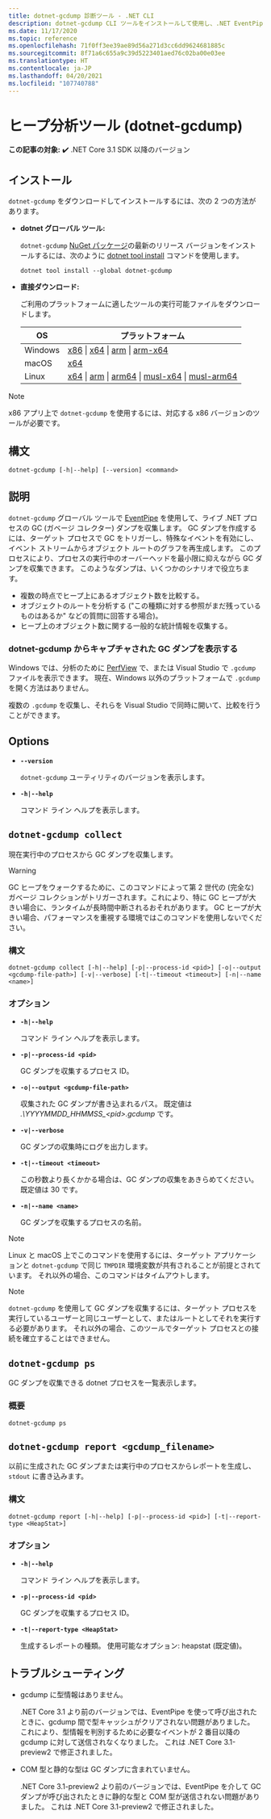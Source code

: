 ```yaml
---
title: dotnet-gcdump 診断ツール - .NET CLI
description: dotnet-gcdump CLI ツールをインストールして使用し、.NET EventPipe を使ってライブ .NET プロセスの GC (ガベージ コレクター) ダンプを収集する方法について学習します。
ms.date: 11/17/2020
ms.topic: reference
ms.openlocfilehash: 71f0ff3ee39ae89d56a271d3cc6dd9624681885c
ms.sourcegitcommit: 8f71a6c655a9c39d5223401aed76c02ba00e03ee
ms.translationtype: HT
ms.contentlocale: ja-JP
ms.lasthandoff: 04/20/2021
ms.locfileid: "107740788"
---
```

# <a name="heap-analysis-tool-dotnet-gcdump"></a>ヒープ分析ツール (dotnet-gcdump)

**この記事の対象:** ✔️ .NET Core 3.1 SDK 以降のバージョン

## <a name="install"></a>インストール

`dotnet-gcdump` をダウンロードしてインストールするには、次の 2 つの方法があります。

- **dotnet グローバル ツール:**

  `dotnet-gcdump` [NuGet パッケージ](https://www.nuget.org/packages/dotnet-gcdump)の最新のリリース バージョンをインストールするには、次のように [dotnet tool install](../tools/dotnet-tool-install.md) コマンドを使用します。

  ```dotnetcli
  dotnet tool install --global dotnet-gcdump
  ```

- **直接ダウンロード:**

  ご利用のプラットフォームに適したツールの実行可能ファイルをダウンロードします。

  | OS  | プラットフォーム |
  | --- | -------- |
  | Windows | [x86](https://aka.ms/dotnet-gcdump/win-x86) \| [x64](https://aka.ms/dotnet-gcdump/win-x64) \| [arm](https://aka.ms/dotnet-gcdump/win-arm) \| [arm-x64](https://aka.ms/dotnet-gcdump/win-arm64) |
  | macOS   | [x64](https://aka.ms/dotnet-gcdump/osx-x64) |
  | Linux   | [x64](https://aka.ms/dotnet-gcdump/linux-x64) \| [arm](https://aka.ms/dotnet-gcdump/linux-arm) \| [arm64](https://aka.ms/dotnet-gcdump/linux-arm64) \| [musl-x64](https://aka.ms/dotnet-gcdump/linux-musl-x64) \| [musl-arm64](https://aka.ms/dotnet-gcdump/linux-musl-arm64) |

> [!NOTE]
> x86 アプリ上で `dotnet-gcdump` を使用するには、対応する x86 バージョンのツールが必要です。

## <a name="synopsis"></a>構文

```console
dotnet-gcdump [-h|--help] [--version] <command>
```

## <a name="description"></a>説明

`dotnet-gcdump` グローバル ツールで [EventPipe](./eventpipe.md) を使用して、ライブ .NET プロセスの GC (ガベージ コレクター) ダンプを収集します。 GC ダンプを作成するには、ターゲット プロセスで GC をトリガーし、特殊なイベントを有効にし、イベント ストリームからオブジェクト ルートのグラフを再生成します。 このプロセスにより、プロセスの実行中のオーバーヘッドを最小限に抑えながら GC ダンプを収集できます。 このようなダンプは、いくつかのシナリオで役立ちます。

- 複数の時点でヒープ上にあるオブジェクト数を比較する。
- オブジェクトのルートを分析する ("この種類に対する参照がまだ残っているものはあるか" などの質問に回答する場合)。
- ヒープ上のオブジェクト数に関する一般的な統計情報を収集する。

### <a name="view-the-gc-dump-captured-from-dotnet-gcdump"></a>dotnet-gcdump からキャプチャされた GC ダンプを表示する

Windows では、分析のために [PerfView](https://github.com/microsoft/perfview) で、または Visual Studio で `.gcdump` ファイルを表示できます。 現在、Windows 以外のプラットフォームで `.gcdump` を開く方法はありません。

複数の `.gcdump` を収集し、それらを Visual Studio で同時に開いて、比較を行うことができます。

## <a name="options"></a>Options

- **`--version`**

  `dotnet-gcdump` ユーティリティのバージョンを表示します。

- **`-h|--help`**

  コマンド ライン ヘルプを表示します。

## `dotnet-gcdump collect`

現在実行中のプロセスから GC ダンプを収集します。

> [!WARNING]
> GC ヒープをウォークするために、このコマンドによって第 2 世代の (完全な) ガベージ コレクションがトリガーされます。これにより、特に GC ヒープが大きい場合に、ランタイムが長時間中断されるおそれがあります。 GC ヒープが大きい場合、パフォーマンスを重視する環境ではこのコマンドを使用しないでください。

### <a name="synopsis"></a>構文

```console
dotnet-gcdump collect [-h|--help] [-p|--process-id <pid>] [-o|--output <gcdump-file-path>] [-v|--verbose] [-t|--timeout <timeout>] [-n|--name <name>]
```

### <a name="options"></a>オプション

- **`-h|--help`**

  コマンド ライン ヘルプを表示します。

- **`-p|--process-id <pid>`**

  GC ダンプを収集するプロセス ID。

- **`-o|--output <gcdump-file-path>`**

  収集された GC ダンプが書き込まれるパス。 既定値は *.\\YYYYMMDD\_HHMMSS\_\<pid>.gcdump* です。

- **`-v|--verbose`**

  GC ダンプの収集時にログを出力します。

- **`-t|--timeout <timeout>`**

  この秒数より長くかかる場合は、GC ダンプの収集をあきらめてください。 既定値は 30 です。

- **`-n|--name <name>`**

  GC ダンプを収集するプロセスの名前。

> [!NOTE]
> Linux と macOS 上でこのコマンドを使用するには、ターゲット アプリケーションと `dotnet-gcdump` で同じ `TMPDIR` 環境変数が共有されることが前提とされています。 それ以外の場合、このコマンドはタイムアウトします。

> [!NOTE]
> `dotnet-gcdump` を使用して GC ダンプを収集するには、ターゲット プロセスを実行しているユーザーと同じユーザーとして、またはルートとしてそれを実行する必要があります。 それ以外の場合、このツールでターゲット プロセスとの接続を確立することはできません。

## `dotnet-gcdump ps`

GC ダンプを収集できる dotnet プロセスを一覧表示します。

### <a name="synopsis"></a>概要

```console
dotnet-gcdump ps
```

## `dotnet-gcdump report <gcdump_filename>`

以前に生成された GC ダンプまたは実行中のプロセスからレポートを生成し、`stdout` に書き込みます。

### <a name="synopsis"></a>構文

```console
dotnet-gcdump report [-h|--help] [-p|--process-id <pid>] [-t|--report-type <HeapStat>]
```

### <a name="options"></a>オプション

- **`-h|--help`**

  コマンド ライン ヘルプを表示します。

- **`-p|--process-id <pid>`**

  GC ダンプを収集するプロセス ID。

- **`-t|--report-type <HeapStat>`**

  生成するレポートの種類。 使用可能なオプション: heapstat (既定値)。

## <a name="troubleshoot"></a>トラブルシューティング

- gcdump に型情報はありません。

   .NET Core 3.1 より前のバージョンでは、EventPipe を使って呼び出されたときに、gcdump 間で型キャッシュがクリアされない問題がありました。 これにより、型情報を判別するために必要なイベントが 2 番目以降の gcdump に対して送信されなくなりました。 これは .NET Core 3.1-preview2 で修正されました。

- COM 型と静的な型は GC ダンプに含まれていません。

   .NET Core 3.1-preview2 より前のバージョンでは、EventPipe を介して GC ダンプが呼び出されたときに静的な型と COM 型が送信されない問題がありました。 これは .NET Core 3.1-preview2 で修正されました。
